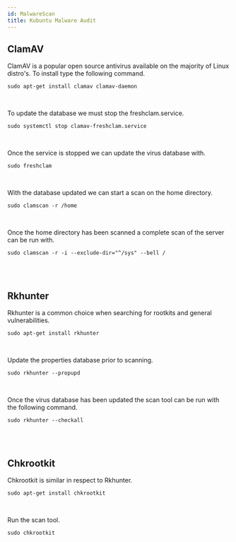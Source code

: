 ```yaml
---
id: MalwareScan
title: Kubuntu Malware Audit
---
```


## ClamAV

ClamAV is a popular open source antivirus available on the majority of Linux distro's. To install type the following command.

<code>sudo apt-get install clamav clamav-daemon</code>

<br/>

To update the database we must stop the freshclam.service.

<code>sudo systemctl stop clamav-freshclam.service</code>

<br/>

Once the service is stopped we can update the virus database with.

<code>sudo freshclam</code>

<br/>

With the database updated we can start a scan on the home directory.

<code>sudo clamscan -r /home</code>

<br/>

Once the home directory has been scanned a complete scan of the server can be run with.

<code>sudo clamscan -r -i --exclude-dir="^/sys" --bell / </code>

<br/><br/>

## Rkhunter

Rkhunter is a common choice when searching for rootkits and general vulnerabilities.

<code>sudo apt-get install rkhunter</code>

<br/>

Update the properties database prior to scanning.

<code>sudo rkhunter --propupd</code>

<br/>

Once the virus database has been updated the scan tool can be run with the following command.

<code>sudo rkhunter --checkall</code>

<br/><br/>

## Chkrootkit

Chkrootkit is similar in respect to Rkhunter.

<code>sudo apt-get install chkrootkit</code>

<br/>

Run the scan tool.

<code>sudo chkrootkit</code>

